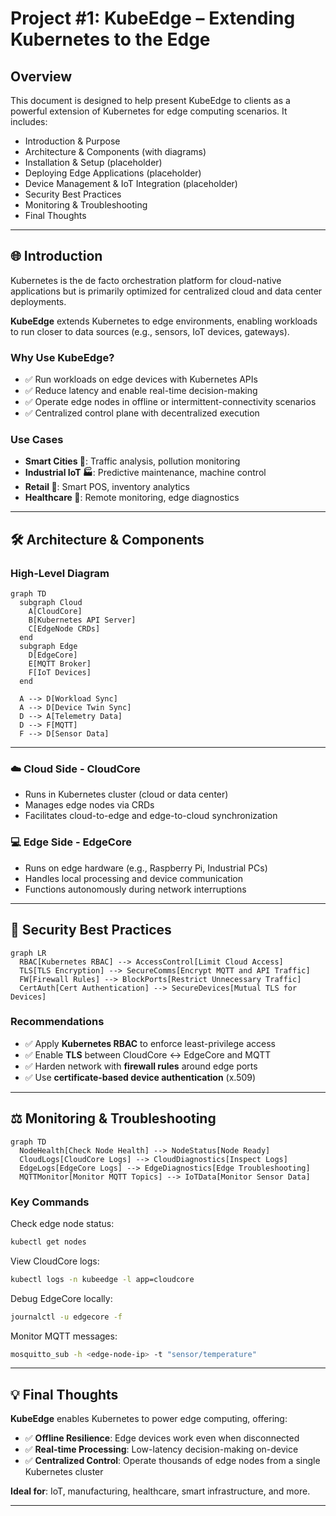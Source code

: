 # Project #1: KubeEdge – Extending Kubernetes to the Edge

## Overview

This document is designed to help present KubeEdge to clients as a powerful extension of Kubernetes for edge computing scenarios. It includes:

- Introduction & Purpose
- Architecture & Components (with diagrams)
- Installation & Setup (placeholder)
- Deploying Edge Applications (placeholder)
- Device Management & IoT Integration (placeholder)
- Security Best Practices
- Monitoring & Troubleshooting
- Final Thoughts

---

## 🌐 Introduction

Kubernetes is the de facto orchestration platform for cloud-native applications but is primarily optimized for centralized cloud and data center deployments.

**KubeEdge** extends Kubernetes to edge environments, enabling workloads to run closer to data sources (e.g., sensors, IoT devices, gateways).

### Why Use KubeEdge?

- ✅ Run workloads on edge devices with Kubernetes APIs
- ✅ Reduce latency and enable real-time decision-making
- ✅ Operate edge nodes in offline or intermittent-connectivity scenarios
- ✅ Centralized control plane with decentralized execution

### Use Cases

- **Smart Cities 🚦**: Traffic analysis, pollution monitoring
- **Industrial IoT 🏭**: Predictive maintenance, machine control
- **Retail 🛒**: Smart POS, inventory analytics
- **Healthcare 🏥**: Remote monitoring, edge diagnostics

---

## 🛠️ Architecture & Components

### High-Level Diagram

```mermaid
graph TD
  subgraph Cloud
    A[CloudCore]
    B[Kubernetes API Server]
    C[EdgeNode CRDs]
  end
  subgraph Edge
    D[EdgeCore]
    E[MQTT Broker]
    F[IoT Devices]
  end

  A --> D[Workload Sync]
  A --> D[Device Twin Sync]
  D --> A[Telemetry Data]
  D --> F[MQTT]
  F --> D[Sensor Data]
```

---

### ☁️ Cloud Side - CloudCore

- Runs in Kubernetes cluster (cloud or data center)
- Manages edge nodes via CRDs
- Facilitates cloud-to-edge and edge-to-cloud synchronization

### 💻 Edge Side - EdgeCore

- Runs on edge hardware (e.g., Raspberry Pi, Industrial PCs)
- Handles local processing and device communication
- Functions autonomously during network interruptions

---

## 🔐 Security Best Practices

```mermaid
graph LR
  RBAC[Kubernetes RBAC] --> AccessControl[Limit Cloud Access]
  TLS[TLS Encryption] --> SecureComms[Encrypt MQTT and API Traffic]
  FW[Firewall Rules] --> BlockPorts[Restrict Unnecessary Traffic]
  CertAuth[Cert Authentication] --> SecureDevices[Mutual TLS for Devices]
```

### Recommendations

- ✅ Apply **Kubernetes RBAC** to enforce least-privilege access
- ✅ Enable **TLS** between CloudCore ↔ EdgeCore and MQTT
- ✅ Harden network with **firewall rules** around edge ports
- ✅ Use **certificate-based device authentication** (x.509)

---

## ⚖️ Monitoring & Troubleshooting

```mermaid
graph TD
  NodeHealth[Check Node Health] --> NodeStatus[Node Ready]
  CloudLogs[CloudCore Logs] --> CloudDiagnostics[Inspect Logs]
  EdgeLogs[EdgeCore Logs] --> EdgeDiagnostics[Edge Troubleshooting]
  MQTTMonitor[Monitor MQTT Topics] --> IoTData[Monitor Sensor Data]
```

### Key Commands

Check edge node status:

```bash
kubectl get nodes
```

View CloudCore logs:

```bash
kubectl logs -n kubeedge -l app=cloudcore
```

Debug EdgeCore locally:

```bash
journalctl -u edgecore -f
```

Monitor MQTT messages:

```bash
mosquitto_sub -h <edge-node-ip> -t "sensor/temperature"
```

---

## 💡 Final Thoughts

**KubeEdge** enables Kubernetes to power edge computing, offering:

- ✅ **Offline Resilience**: Edge devices work even when disconnected
- ✅ **Real-time Processing**: Low-latency decision-making on-device
- ✅ **Centralized Control**: Operate thousands of edge nodes from a single Kubernetes cluster

**Ideal for**: IoT, manufacturing, healthcare, smart infrastructure, and more.

---

